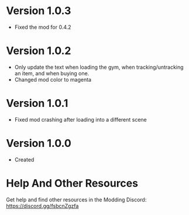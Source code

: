 # Version 1.0.3
- Fixed the mod for 0.4.2

# Version 1.0.2
- Only update the text when loading the gym, when tracking/untracking an item, and when buying one.
- Changed mod color to magenta

# Version 1.0.1
- Fixed mod crashing after loading into a different scene

# Version 1.0.0
- Created


# Help And Other Resources
Get help and find other resources in the Modding Discord:
https://discord.gg/fsbcnZgzfa
